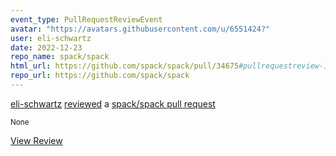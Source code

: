 ```yaml
---
event_type: PullRequestReviewEvent
avatar: "https://avatars.githubusercontent.com/u/6551424?"
user: eli-schwartz
date: 2022-12-23
repo_name: spack/spack
html_url: https://github.com/spack/spack/pull/34675#pullrequestreview-1229399891
repo_url: https://github.com/spack/spack
---
```


<a href='https://github.com/eli-schwartz' target='_blank'>eli-schwartz</a> <a href='https://github.com/spack/spack/pull/34675#pullrequestreview-1229399891' target='_blank'>reviewed</a> a <a href='https://github.com/spack/spack/pull/34675' target='_blank'>spack/spack pull request</a>

<small>None</small>

<a href='https://github.com/spack/spack/pull/34675#pullrequestreview-1229399891' target='_blank'>View Review</a>
